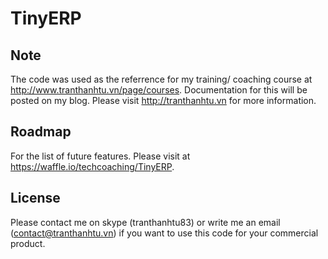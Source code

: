 # TinyERP
## Note
The code was used as the referrence for my training/ coaching course at http://www.tranthanhtu.vn/page/courses.
Documentation for this will be posted on my blog. Please visit http://tranthanhtu.vn for more information.
## Roadmap
For the list of future features. Please visit at https://waffle.io/techcoaching/TinyERP.
## License
Please contact me on skype (tranthanhtu83) or write me an email (contact@tranthanhtu.vn) if you want to use this code for your commercial product.